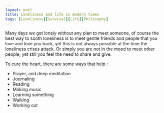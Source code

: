 ```yaml
---
layout: post
title: Loneliness and life in modern times 
tags: [Loneliness][Survival][Life][Philosophy]
---
```


Many days we get lonely without any plan to meet someone, of course the best way to sooth loneliness is to meet gentle friends and people that you love and love you back, yet this is not always possible at the time the loneliness crises attack. Or simply you are not in the mood to meet other people, yet still you feel the need to share and give. 

To cure the heart, there are some ways that help :
- Prayer, and deep meditation 
- Journaling 
- Reading
- Making music
- Learning something 
- Walking 
- Working out
